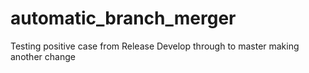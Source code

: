 # automatic_branch_merger

Testing positive case from Release Develop through to master
making another change
